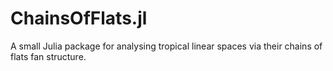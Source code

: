 # ChainsOfFlats.jl
A small Julia package for analysing tropical linear spaces via their chains of flats fan structure.
